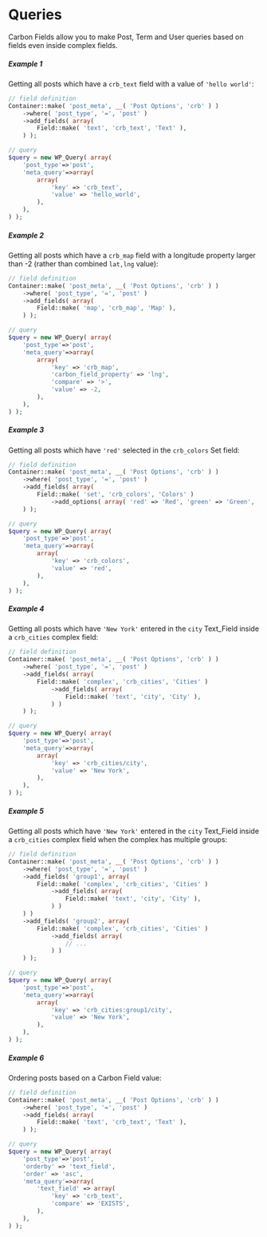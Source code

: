 # Queries

Carbon Fields allow you to make Post, Term and User queries based on fields even inside complex fields.

##### Example 1

Getting all posts which have a `crb_text` field with a value of `'hello world'`:

```php
// field definition
Container::make( 'post_meta', __( 'Post Options', 'crb' ) )
	->where( 'post_type', '=', 'post' )
	->add_fields( array(
		Field::make( 'text', 'crb_text', 'Text' ),
	) );

// query
$query = new WP_Query( array(
	'post_type'=>'post',
	'meta_query'=>array(
		array(
			'key' => 'crb_text',
			'value' => 'hello_world',
		),
	),
) );
```

##### Example 2

Getting all posts which have a `crb_map` field with a longitude property larger than -2 (rather than combined `lat,lng` value):

```php
// field definition
Container::make( 'post_meta', __( 'Post Options', 'crb' ) )
	->where( 'post_type', '=', 'post' )
	->add_fields( array(
		Field::make( 'map', 'crb_map', 'Map' ),
	) );

// query
$query = new WP_Query( array(
	'post_type'=>'post',
	'meta_query'=>array(
		array(
			'key' => 'crb_map',
			'carbon_field_property' => 'lng',
			'compare' => '>',
			'value' => -2,
		),
	),
) );
```

##### Example 3

Getting all posts which have `'red'` selected in the `crb_colors` Set field:

```php
// field definition
Container::make( 'post_meta', __( 'Post Options', 'crb' ) )
	->where( 'post_type', '=', 'post' )
	->add_fields( array(
		Field::make( 'set', 'crb_colors', 'Colors' )
			->add_options( array( 'red' => 'Red', 'green' => 'Green', 'blue' => 'Blue' ) ),
	) );

// query
$query = new WP_Query( array(
	'post_type'=>'post',
	'meta_query'=>array(
		array(
			'key' => 'crb_colors',
			'value' => 'red',
		),
	),
) );
```

##### Example 4

Getting all posts which have `'New York'` entered in the `city` Text_Field inside a `crb_cities` complex field:

```php
// field definition
Container::make( 'post_meta', __( 'Post Options', 'crb' ) )
	->where( 'post_type', '=', 'post' )
	->add_fields( array(
		Field::make( 'complex', 'crb_cities', 'Cities' )
			->add_fields( array(
				Field::make( 'text', 'city', 'City' ),
			) )
	) );

// query
$query = new WP_Query( array(
	'post_type'=>'post',
	'meta_query'=>array(
		array(
			'key' => 'crb_cities/city',
			'value' => 'New York',
		),
	),
) );
```

##### Example 5

Getting all posts which have `'New York'` entered in the `city` Text_Field inside a `crb_cities` complex field when the complex has multiple groups:

```php
// field definition
Container::make( 'post_meta', __( 'Post Options', 'crb' ) )
	->where( 'post_type', '=', 'post' )
	->add_fields( 'group1', array(
		Field::make( 'complex', 'crb_cities', 'Cities' )
			->add_fields( array(
				Field::make( 'text', 'city', 'City' ),
			) )
	) )
	->add_fields( 'group2', array(
		Field::make( 'complex', 'crb_cities', 'Cities' )
			->add_fields( array(
				// ...
			) )
	) );

// query
$query = new WP_Query( array(
	'post_type'=>'post',
	'meta_query'=>array(
		array(
			'key' => 'crb_cities:group1/city',
			'value' => 'New York',
		),
	),
) );
```

##### Example 6

Ordering posts based on a Carbon Field value:

```php
// field definition
Container::make( 'post_meta', __( 'Post Options', 'crb' ) )
	->where( 'post_type', '=', 'post' )
	->add_fields( array(
		Field::make( 'text', 'crb_text', 'Text' ),
	) );

// query
$query = new WP_Query( array(
	'post_type'=>'post',
	'orderby' => 'text_field',
	'order' => 'asc',
	'meta_query'=>array(
		'text_field' => array(
			'key' => 'crb_text',
			'compare' => 'EXISTS',
		),
	),
) );
```